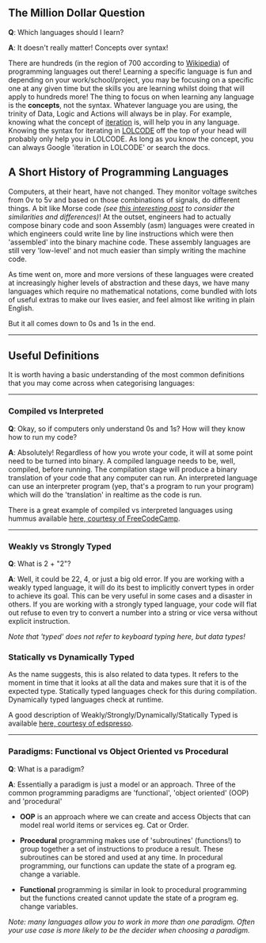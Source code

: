 ## The Million Dollar Question
**Q**: Which languages should I learn?

**A**: It doesn't really matter! Concepts over syntax!

There are hundreds (in the region of 700 according to [Wikipedia](https://en.wikipedia.org/wiki/List_of_programming_languages)) of programming languages out there! Learning a specific language is fun and depending on your work/school/project, you may be focusing on a specific one at any given time but the skills you are learning whilst doing that will apply to hundreds more! The thing to focus on when learning any language is the **concepts**, not the syntax. Whatever language you are using, the trinity of Data, Logic and Actions will always be in play. For example, knowing what the concept of [iteration](https://www.google.com/search?q=define%20iteration%20programming) is, will help you in any language. Knowing the syntax for iterating in [LOLCODE](http://www.lolcode.org/) off the top of your head will probably only help you in LOLCODE. As long as you know the concept, you can always Google 'iteration in LOLCODE' or search the docs.

## A Short History of Programming Languages
Computers, at their heart, have not changed. They monitor voltage switches from 0v to 5v and based on those combinations of signals, do different things. A bit like Morse code _(see [this interesting post](https://cs.stackexchange.com/questions/39920/is-morse-code-binary-ternary-or-quinary) to consider the similarities and differences)_! At the outset, engineers had to actually compose binary code and soon Assembly (asm) languages were created in which engineers could write line by line instructions which were then 'assembled' into the binary machine code. These assembly languages are still very 'low-level' and not much easier than simply writing the machine code.

As time went on, more and more versions of these languages were created at increasingly higher levels of abstraction and these days, we have many languages which require no mathematical notations, come bundled with lots of useful extras to make our lives easier, and feel almost like writing in plain English.

But it all comes down to 0s and 1s in the end.

***

## Useful Definitions
It is worth having a basic understanding of the most common definitions that you may come across when categorising languages:

***

### Compiled vs Interpreted
**Q**: Okay, so if computers only understand 0s and 1s? How will they know how to run my code?

**A**: Absolutely! Regardless of how you wrote your code, it will at some point need to be turned into binary. A compiled language needs to be, well, compiled, before running. The compilation stage will produce a binary translation of your code that any computer can run. An interpreted language can use an interpreter program (yep, that's a program to run your program) which will do the 'translation' in realtime as the code is run.

There is a great example of compiled vs interpreted languages using hummus available [here, courtesy of FreeCodeCamp](https://www.freecodecamp.org/news/compiled-versus-interpreted-languages/).

***

### Weakly vs Strongly Typed
**Q**: What is 2 + "2"?

**A**: Well, it could be 22, 4, or just a big old error. If you are working with a weakly typed language, it will do its best to implicitly convert types in order to achieve its goal. This can be very useful in some cases and a disaster in others. If you are working with a strongly typed language, your code will flat out refuse to even try to convert a number into a string or vice versa without explicit instruction.

_Note that 'typed' does not refer to keyboard typing here, but data types!_

### Statically vs Dynamically Typed
As the name suggests, this is also related to data types. It refers to the moment in time that it looks at all the data and makes sure that it is of the expected type. Statically typed languages check for this during compilation. Dynamically typed languages check at runtime.

A good description of Weakly/Strongly/Dynamically/Statically Typed is available [here, courtesy of edspresso](https://www.educative.io/edpresso/statically-v-dynamically-v-strongly-v-weakly-typed-languages).

***

### Paradigms: Functional vs Object Oriented vs Procedural
**Q**: What is a paradigm?

**A**: Essentially a paradigm is just a model or an approach. Three of the common programming paradigms are 'functional', 'object oriented' (OOP) and 'procedural'

- **OOP** is an approach where we can create and access Objects that can model real world items or services eg. Cat or Order.

- **Procedural** programming makes use of 'subroutines' (functions!) to group together a set of instructions to produce a result. These subroutines can be stored and used at any time. In procedural programming, our functions can update the state of a program eg. change a variable.

- **Functional** programming is similar in look to procedural programming but the functions created cannot update the state of a program eg. change variables.

_Note: many languages allow you to work in more than one paradigm. Often your use case is more likely to be the decider when choosing a paradigm._

